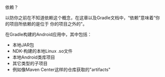 依赖？

以防你之前在不知道依赖这个概念，在这章以及Gradle文档中，“依赖”意味着“你的项目所依赖的是位于
你的项目之外的"。

在Gradle构建的Android应用中，其中包括：

* 本地JAR包
* NDK-构建的本地Linux .so文件
* 本地Android类库项目
* 其它类型的子项目
* 例如像Maven Center这样的仓库获取的"artifacts"

 
